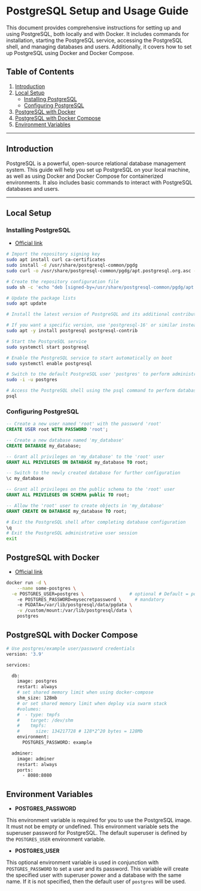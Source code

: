 # PostgreSQL Setup and Usage Guide

This document provides comprehensive instructions for setting up and using PostgreSQL, both locally and with Docker. It includes commands for installation, starting the PostgreSQL service, accessing the PostgreSQL shell, and managing databases and users. Additionally, it covers how to set up PostgreSQL using Docker and Docker Compose.

## Table of Contents

1. [Introduction](#introduction)
2. [Local Setup](#local-setup)
    - [Installing PostgreSQL](#installing-postgresql)
    - [Configuring PostgreSQL](#configuring-postgresql)
3. [PostgreSQL with Docker](#postgresql-with-docker)
4. [PostgreSQL with Docker Compose](#postgresql-with-docker-compose)
5. [Environment Variables](#environment-variables)

---

## Introduction

PostgreSQL is a powerful, open-source relational database management system. This guide will help you set up PostgreSQL on your local machine, as well as using Docker and Docker Compose for containerized environments. It also includes basic commands to interact with PostgreSQL databases and users.

---

## Local Setup

### Installing PostgreSQL

- [Official link](https://www.postgresql.org/download/)

```bash
# Import the repository signing key
sudo apt install curl ca-certificates
sudo install -d /usr/share/postgresql-common/pgdg
sudo curl -o /usr/share/postgresql-common/pgdg/apt.postgresql.org.asc --fail https://www.postgresql.org/media/keys/ACCC4CF8.asc

# Create the repository configuration file
sudo sh -c 'echo "deb [signed-by=/usr/share/postgresql-common/pgdg/apt.postgresql.org.asc] https://apt.postgresql.org/pub/repos/apt $(lsb_release -cs)-pgdg main" > /etc/apt/sources.list.d/pgdg.list'

# Update the package lists
sudo apt update

# Install the latest version of PostgreSQL and its additional contributed packages

# If you want a specific version, use 'postgresql-16' or similar instead of 'postgresql'
sudo apt -y install postgresql postgresql-contrib

# Start the PostgreSQL service
sudo systemctl start postgresql

# Enable the PostgreSQL service to start automatically on boot
sudo systemctl enable postgresql

# Switch to the default PostgreSQL user 'postgres' to perform administrative tasks
sudo -i -u postgres

# Access the PostgreSQL shell using the psql command to perform database operations
psql
```

### Configuring PostgreSQL

```sql
-- Create a new user named 'root' with the password 'root'
CREATE USER root WITH PASSWORD 'root';

-- Create a new database named 'my_database'
CREATE DATABASE my_database;

-- Grant all privileges on 'my_database' to the 'root' user
GRANT ALL PRIVILEGES ON DATABASE my_database TO root;

-- Switch to the newly created database for further configuration
\c my_database 

-- Grant all privileges on the public schema to the 'root' user
GRANT ALL PRIVILEGES ON SCHEMA public TO root;

-- Allow the 'root' user to create objects in 'my_database'
GRANT CREATE ON DATABASE my_database TO root;
```

```bash
# Exit the PostgreSQL shell after completing database configuration
\q
# Exit the PostgreSQL administrative user session
exit
```

## PostgreSQL with Docker

- [Official link](https://hub.docker.com/_/postgres)

```bash
docker run -d \
	--name some-postgres \
  -e POSTGRES_USER=postgres \                 # optional # Default = postgres
	-e POSTGRES_PASSWORD=mysecretpassword \     # mandatory
	-e PGDATA=/var/lib/postgresql/data/pgdata \
	-v /custom/mount:/var/lib/postgresql/data \
	postgres
```

## PostgreSQL with Docker Compose

```bash
# Use postgres/example user/password credentials
version: '3.9'

services:

  db:
    image: postgres
    restart: always
    # set shared memory limit when using docker-compose
    shm_size: 128mb
    # or set shared memory limit when deploy via swarm stack
    #volumes:
    #  - type: tmpfs
    #    target: /dev/shm
    #    tmpfs:
    #      size: 134217728 # 128*2^20 bytes = 128Mb
    environment:
      POSTGRES_PASSWORD: example

  adminer:
    image: adminer
    restart: always
    ports:
      - 8080:8080
```

## Environment Variables

- **POSTGRES_PASSWORD**

This environment variable is required for you to use the PostgreSQL image. It must not be empty or undefined. This environment variable sets the superuser password for PostgreSQL. The default superuser is defined by the `POSTGRES_USER` environment variable.

- **POSTGRES_USER**

This optional environment variable is used in conjunction with `POSTGRES_PASSWORD` to set a user and its password. This variable will create the specified user with superuser power and a database with the same name. If it is not specified, then the default user of `postgres` will be used.
